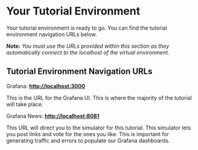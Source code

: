 
# Your Tutorial Environment

Your tutorial environment is ready to go. You can find the tutorial environment navigation URLs below.

**Note:** *You must use the URLs provided within this section as they automatically connect to the localhost of the virtual environment.*

## Tutorial Environment Navigation URLs

Grafana: **[http://localhost:3000]({{TRAFFIC_HOST1_3000}})**

This is the URL for the Grafana UI. This is where the majority of the tutorial will take place.

Grafana News: **[http://localhost:8081]({{TRAFFIC_HOST1_8081}})**

This URL will direct you to the simulator for this tutorial. This simulator lets you post links and vote for the ones you like. This is important for generating traffic and errors to populate our Grafana dashboards.
